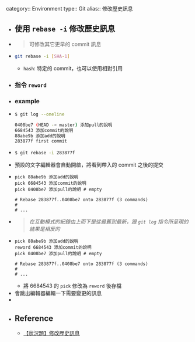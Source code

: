 category:: Environment
type:: Git
alias:: 修改歷史訊息

- ## 使用 `rebase -i` 修改歷史訊息
- > 可修改其它更早的 commit 訊息
- ```bash
  git rebase -i [SHA-1]
  ```
	- `hash`: 特定的 commit，也可以使用相對引用
- ### 指令 `reword`
- ### example
- ```bash
  $ git log --oneline
  
  0408be7 (HEAD -> master) 添加pull的說明
  6684543 添加commit的說明
  88abe9b 添加add的說明
  283877f first commit
  ```
- ```bash
  $ git rebase -i 283877f
  ```
- 預設的文字編輯器會自動開啟，將看到帶入的 commit 之後的提交
- ```plain
  pick 88abe9b 添加add的說明
  pick 6684543 添加commit的說明
  pick 0408be7 添加pull的說明 # empty
  
  # Rebase 283877f..0408be7 onto 283877f (3 commands)
  #
  # ...
  ```
- > *在互動模式的紀錄由上而下是從最舊到最新，跟 `git log` 指令所呈現的結果是相反的*
- ```plain
  pick 88abe9b 添加add的說明
  reword 6684543 添加commit的說明
  pick 0408be7 添加pull的說明 # empty
  
  # Rebase 283877f..0408be7 onto 283877f (3 commands)
  #
  # ...
  ```
	- 將 6684543 的 `pick` 修改為 `reword` 後存檔
- 會跳出編輯器編輯一下需要變更的訊息
-
- ## Reference
	- [【狀況題】修改歷史訊息](https://gitbook.tw/chapters/rewrite-history/change-commit-message)